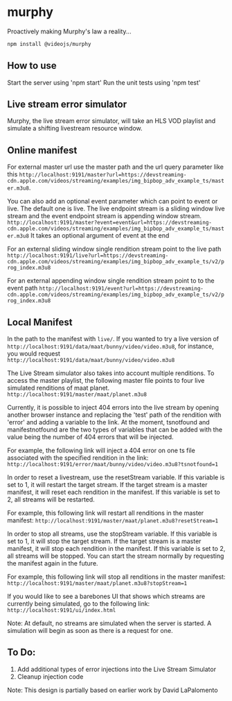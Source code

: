 # murphy
Proactively making Murphy's law a reality...

```sh
npm install @videojs/murphy
```

## How to use
Start the server using 'npm start'
Run the unit tests using 'npm test'

## Live stream error simulator
Murphy, the live stream error simulator, will take an HLS VOD playlist and simulate a
shifting livestream resource window.  

## Online manifest
For external master url use the master path and the url query parameter like this
 `http://localhost:9191/master?url=https://devstreaming-cdn.apple.com/videos/streaming/examples/img_bipbop_adv_example_ts/master.m3u8`.

You can also add an optional event parameter which can point to event or live. The default one is live.
 The live endpoint stream is a sliding window live stream and the event endpoint stream is appending window stream.
`http://localhost:9191/master?event=event&url=https://devstreaming-cdn.apple.com/videos/streaming/examples/img_bipbop_adv_example_ts/master.m3u8`
It takes an optional argument of event at the end

For an external sliding window single rendition stream point to the live path
`http://localhost:9191/live?url=https://devstreaming-cdn.apple.com/videos/streaming/examples/img_bipbop_adv_example_ts/v2/prog_index.m3u8`

For an external appending window single rendition stream point to to the event path
`http://localhost:9191/event?url=https://devstreaming-cdn.apple.com/videos/streaming/examples/img_bipbop_adv_example_ts/v2/prog_index.m3u8`


## Local Manifest
In the path to the manifest with `live/`. If you wanted to try a live version of `http://localhost:9191/data/maat/bunny/video/video.m3u8`,
for instance, you would request `http://localhost:9191/data/maat/bunny/video/video.m3u8`

The Live Stream simulator also takes into account multiple renditions. To access the master playlist, the following master file points to four
live simulated renditions of maat planet. `http://localhost:9191/master/maat/planet.m3u8`

Currently, it is possible to inject 404 errors into the live stream by opening another browser instance and replacing the 'test' path of the
rendition with 'error' and adding a variable to the link.  At the moment, tsnotfound and manifestnotfound are the two types of variables that can
be added with the value being the number of 404 errors that will be injected.

For example, the following link will inject a 404 error on one ts file associated with the specified rendition in the link:
`http://localhost:9191/error/maat/bunny/video/video.m3u8?tsnotfound=1`

In order to reset a livestream, use the resetStream variable.  If this variable is set to 1, it will restart the target stream.
If the target stream is a master manifest, it will reset each rendition in the manifest.  If this variable is set to 2,
all streams will be restarted.

For example, this following link will restart all renditions in the master manifest:
`http://localhost:9191/master/maat/planet.m3u8?resetStream=1`

In order to stop all streams, use the stopStream variable. If this variable is set to 1, it will stop the target stream.
If the target stream is a master manifest, it will stop each rendition in the manifest.  If this variable is set to 2,
all streams will be stopped.  You can start the stream normally by requesting the manifest again in the future.

For example, this following link will stop all renditions in the master manifest:
`http://localhost:9191/master/maat/planet.m3u8?stopStream=1`

If you would like to see a barebones UI that shows which streams are currently being simulated, go to the following link:
`http://localhost:9191/ui/index.html`

Note: At default, no streams are simulated when the server is started.  A simulation will begin as soon as there is a request for one.

## To Do:
1. Add additional types of error injections into the Live Stream Simulator
2. Cleanup injection code


Note: This design is partially based on earlier work by David LaPalomento
